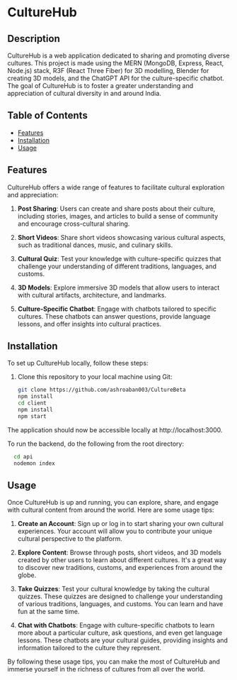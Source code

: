 # CultureHub

## Description

CultureHub is a web application dedicated to sharing and promoting diverse cultures. This project is made using the MERN (MongoDB, Express, React, Node.js) stack, R3F (React Three Fiber) for 3D modelling, Blender for creating 3D models, and the ChatGPT API for the culture-specific chatbot. The goal of CultureHub is to foster a greater understanding and appreciation of cultural diversity in and around India.

## Table of Contents

- [Features](#features)
- [Installation](#installation)
- [Usage](#usage)

## Features

CultureHub offers a wide range of features to facilitate cultural exploration and appreciation:

1. **Post Sharing**: Users can create and share posts about their culture, including stories, images, and articles to build a sense of community and encourage cross-cultural sharing.

2. **Short Videos**: Share short videos showcasing various cultural aspects, such as traditional dances, music, and culinary skills.

3. **Cultural Quiz**: Test your knowledge with culture-specific quizzes that challenge your understanding of different traditions, languages, and customs.

4. **3D Models**: Explore immersive 3D models that allow users to interact with cultural artifacts, architecture, and landmarks.

5. **Culture-Specific Chatbot**: Engage with chatbots tailored to specific cultures. These chatbots can answer questions, provide language lessons, and offer insights into cultural practices.

## Installation

To set up CultureHub locally, follow these steps:

1. Clone this repository to your local machine using Git:

   ```bash
   git clone https://github.com/ashroaban003/CultureBeta
   npm install
   cd client
   npm install
   npm start

   
The application should now be accessible locally at http://localhost:3000.

To run the backend, do the following from the root directory:
 ```bash
   cd api
   nodemon index
```

## Usage

Once CultureHub is up and running, you can explore, share, and engage with cultural content from around the world. Here are some usage tips:

1. **Create an Account**: Sign up or log in to start sharing your own cultural experiences. Your account will allow you to contribute your unique cultural perspective to the platform.

2. **Explore Content**: Browse through posts, short videos, and 3D models created by other users to learn about different cultures. It's a great way to discover new traditions, customs, and experiences from around the globe.

3. **Take Quizzes**: Test your cultural knowledge by taking the cultural quizzes. These quizzes are designed to challenge your understanding of various traditions, languages, and customs. You can learn and have fun at the same time.

4. **Chat with Chatbots**: Engage with culture-specific chatbots to learn more about a particular culture, ask questions, and even get language lessons. These chatbots are your cultural guides, providing insights and information tailored to the culture they represent.

By following these usage tips, you can make the most of CultureHub and immerse yourself in the richness of cultures from all over the world.

